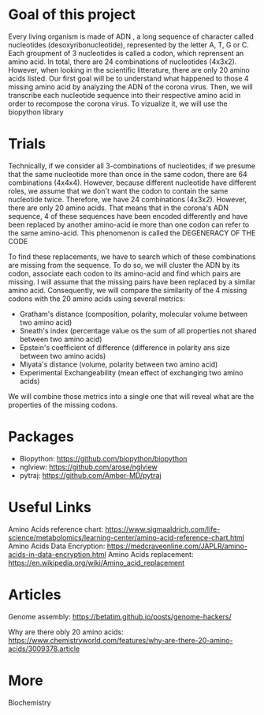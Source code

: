 # Goal of this project

Every living organism is made of ADN , a long sequence of character called nucleotides (desoxyribonucleotide), represented by the letter A, T, G or C. Each groupment of 3 nucleotides is called a codon, which reprensent an amino acid. In total, there are 24 combinations of nucleotides (4x3x2). However, when looking in the scientific litterature, there are only 20 amino acids listed. Our first goal will be to understand what happened to those 4 missing amino acid by analyzing the ADN of the corona virus. Then, we will transcribe each nucleotide sequence into their respective amino acid in order to recompose the corona virus. To vizualize it, we will use the biopython library  

# Trials

Technically, if we consider all 3-combinations of nucleotides, if we presume that the same nucleotide more than once in the same codon, there are 64 combinations (4x4x4). However, because different nucleotide have different roles, we assume that we don't want the codon to contain the same nucleotide twice. Therefore, we have 24 combinations (4x3x2). However, there are only 20 amino acids. That means that in the corona's ADN sequence, 4 of these sequences have been encoded differently and have been replaced by another amino-acid ie more than one codon can refer to the same amino-acid. This phenomenon is called the DEGENERACY OF THE CODE

To find these replacements, we have to search which of these combinations are missing from the sequence. To do so, we will cluster the ADN by its codon, associate each codon to its amino-acid and find which pairs are missing. I will assume that the missing pairs have been replaced by a similar amino acid. Consequently, we will compare the similarity of the 4 missing codons with the 20 amino acids using several metrics: 

- Gratham's distance (composition, polarity, molecular volume between two amino acid)
- Sneath's index (percentage value os the sum of all properties not shared between two amino acid)
- Epstein's coefficient of difference (difference in polarity ans size between two amino acids)
- Miyata's distance (volume, polarity between two amino acid)
- Experimental Exchangeability (mean effect of exchanging two amino acids)

We will combine those metrics into a single one that will reveal what are the properties of the missing codons.

# Packages

- Biopython: https://github.com/biopython/biopython
- nglview: https://github.com/arose/nglview
- pytraj: https://github.com/Amber-MD/pytraj

# Useful Links

Amino Acids reference chart: https://www.sigmaaldrich.com/life-science/metabolomics/learning-center/amino-acid-reference-chart.html
Amino Acids Data Encryption: https://medcraveonline.com/JAPLR/amino-acids-in-data-encryption.html
Amino Acids replacement: https://en.wikipedia.org/wiki/Amino_acid_replacement

# Articles

Genome assembly: https://betatim.github.io/posts/genome-hackers/

Why are there obly 20 amino acids: https://www.chemistryworld.com/features/why-are-there-20-amino-acids/3009378.article

# More

Biochemistry



